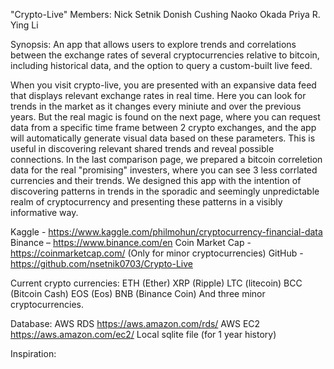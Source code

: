 "Crypto-Live"
Members:
Nick Setnik
Donish Cushing
Naoko Okada
Priya R.
Ying Li

Synopsis: An app that allows users to explore trends and correlations between the exchange rates of several cryptocurrencies relative to bitcoin, including historical data, and the option to query a custom-built live feed.

When you visit crypto-live, you are presented with an expansive data feed that displays relevant exchange rates in real time. Here you can look for trends in the market as it changes every miniute and over the previous years.
But the real magic is found on the next page, where you can request data from a specific time frame between 2 crypto exchanges, and the app will automatically generate visual data based on these parameters. This is useful in discovering relevant shared trends and reveal possible connections.
In the last comparison page, we prepared a bitcoin correletion data for the real "promising" investers, where you can see 3 less corrlated currencies and their trends.
We designed this app with the intention of discovering patterns in trends in the sporadic and seemingly unpredictable realm of cryptocurrency and presenting these patterns in a visibly informative way.

Kaggle - https://www.kaggle.com/philmohun/cryptocurrency-financial-data
Binance – https://www.binance.com/en
Coin Market Cap - https://coinmarketcap.com/ (Only for minor cryptocurrencies)
GitHub - https://github.com/nsetnik0703/Crypto-Live

Current crypto currencies:
ETH (Ether)
XRP (Ripple)
LTC (litecoin)
BCC (Bitcoin Cash)
EOS (Eos)
BNB (Binance Coin)
And three minor cryptocurrencies. 

Database:
AWS RDS https://aws.amazon.com/rds/
AWS EC2 https://aws.amazon.com/ec2/
Local sqlite file (for 1 year history)

Inspiration:

